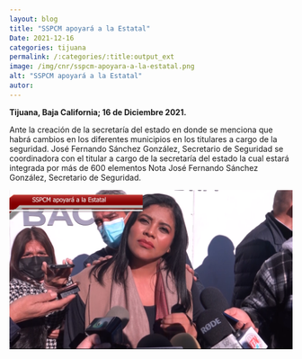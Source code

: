 ```yaml
---
layout: blog
title: "SSPCM apoyará a la Estatal"
Date: 2021-12-16
categories: tijuana
permalink: /:categories/:title:output_ext
image: /img/cnr/sspcm-apoyara-a-la-estatal.png
alt: "SSPCM apoyará a la Estatal"
autor:
---
```


**Tijuana, Baja California; 16 de Diciembre 2021.** 

Ante la creación de la secretaría del estado en donde se menciona que habrá cambios en los diferentes municipios en los titulares a cargo de la seguridad.
José Fernando Sánchez González, Secretario de Seguridad se coordinadora con el titular a cargo de la secretaría del estado la cual estará integrada por más de 600 elementos 
Nota José Fernando Sánchez González, Secretario de Seguridad.


<div id="carouselExampleSlidesOnly" class="carousel slide" data-ride="carousel">
  <div class="carousel-inner">
    <div class="carousel-item active">
       <img class="d-block w-100" src="/img/cnr/sspcm-apoyara-a-la-estatal.png" loading="lazy"  alt="SSPCM apoyará a la Estatal">
    </div>
  </div>
</div>